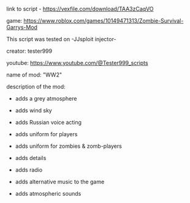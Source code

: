 link to script - https://vexfile.com/download/TAA3zCaqVO

game: https://www.roblox.com/games/10149471313/Zombie-Survival-Garrys-Mod

This script was tested on -JJsploit injector-

creator: tester999

youtube: https://www.youtube.com/@Tester999_scripts

name of mod: "WW2"

description of the mod: 

- adds a grey atmosphere
  
- adds wind sky
  
- adds Russian voice acting
  
- adds uniform for players
  
- adds uniform for zombies & zomb-players
  
- adds details
  
- adds radio
  
- adds alternative music to the game
  
- adds atmospheric sounds
